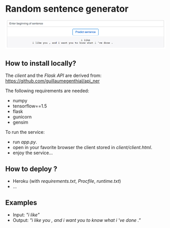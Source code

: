# Random sentence generator

![GitHub Logo](/data/ui_example.png)

## How to install locally? 

The *client* and the *Flask API* are derived from: https://github.com/guillaumegenthial/api_ner

The following requirements are needed: 
  - numpy
  - tensorflow==1.5
  - flask
  - gunicorn
  - gensim
 
To run the service:
  - run *app.py*. 
  - open in your favorite browser the client stored in *client/client.html*. 
  - enjoy the service... 

## How to deploy ?

- Heroku (with *requirements.txt*, *Procfile*, *runtime.txt*)
- ... 

## Examples

- Input: *"i like"*
- Output: *"i like you , and i want you to know what i 've done ."*
